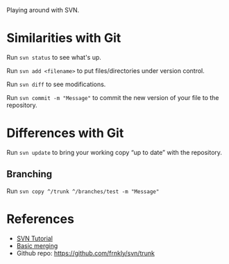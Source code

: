 Playing around with SVN.

Similarities with Git
===
Run `svn status` to see what's up.

Run `svn add <filename>` to put files/directories under version control.

Run `svn diff` to see modifications.

Run `svn commit -m "Message"` to commit the new version of your file to the repository.

Differences with Git
===
Run `svn update` to bring your working copy “up to date” with the repository.

Branching
---
Run `svn copy ^/trunk ^/branches/test -m "Message"`

References
===
- [SVN Tutorial](http://svnbook.red-bean.com/en/1.6/svn.intro.quickstart.html)
- [Basic merging](http://svnbook.red-bean.com/en/1.6/svn.branchmerge.basicmerging.html)
- Github repo: https://github.com/frnkly/svn/trunk